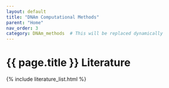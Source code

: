 ```yaml
---
layout: default
title: "DNAm Computational Methods"
parent: "Home"
nav_order: 3
category: DNAm_methods  # This will be replaced dynamically
---
```


# {{ page.title }} Literature

{% include literature_list.html %}